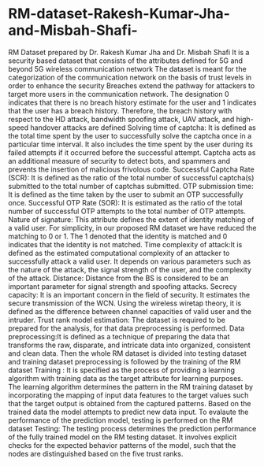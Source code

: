 # RM-dataset-Rakesh-Kumar-Jha-and-Misbah-Shafi-
RM Dataset prepared by Dr. Rakesh Kumar Jha and Dr. Misbah Shafi
It is a security based dataset that consists of the attributes defined for 5G and beyond 5G wireless communication network
The dataset is meant for the categorization of the communication network on the basis of trust levels in order to enhance the security
Breaches extend the pathway for attackers to target more users in the communication network. The designation 0 indicates that there is no breach history estimate for the user and 1 indicates that the user has a breach history. Therefore, the breach history with respect to the HD attack, bandwidth spoofing attack, UAV attack, and high-speed handover attacks are defined
Solving time of captcha: It is defined as the total time spent by the user to successfully solve the captcha once in a particular time interval. It also includes the time spent by the user during its failed attempts if it occurred before the successful attempt. Captcha acts as an additional measure of security to detect bots, and spammers and prevents the insertion of malicious frivolous code. 
Successful Captcha Rate (SCR): It is defined as the ratio of the total number of successful captcha(s) submitted to the total number of captchas submitted.
OTP submission time: It is defined as the time taken by the user to submit an OTP successfully once.
Successful OTP Rate (SOR): It is estimated as the ratio of the total number of successful OTP attempts to the total number of OTP attempts.
Nature of signature: This attribute defines the extent of identity matching of a valid user. For simplicity, in our proposed RM dataset we have reduced the matching to 0 or 1. The 1 denoted that the identity is matched and 0 indicates that the identity is not matched.
Time complexity of attack:It is defined as the estimated computational complexity of an attacker to successfully attack a valid user. It depends on various parameters such as the nature of the attack, the signal strength of the user, and the complexity of the attack. 
Distance: Distance from the BS is considered to be an important parameter for signal strength and spoofing attacks.
Secrecy capacity: It is an important concern in the field of security. It estimates the secure transmission of the WCN. Using the wireless wiretap theory, it is defined as the difference between channel capacities of valid user and the intruder.
Trust rank model estimation: 
The dataset is required to be prepared for the analysis, for that data preprocessing is performed.
Data preprocessing:It is defined as a technique of preparing the data that transforms the raw, disparate, and intricate data into organized, consistent and clean data.
Then the whole RM dataset is divided into testing dataset and training dataset
preprocessing is followed by the training of the RM dataset
Training : It is specified as the process of providing a learning algorithm with training data as the target attribute for learning purposes. The learning algorithm determines the pattern in the RM training dataset by incorporating the mapping of input data features to the target values such that the target output is obtained from the captured patterns. Based on the trained data the model attempts to predict new data input. 
To evalaute the performance of the prediction model, testing is performed on the RM dataset
Testing: The testing process determines the prediction performance of the fully trained model on the RM testing dataset. It involves explicit checks for the expected behavior patterns of the model, such that the nodes are distinguished based on the five trust ranks.
